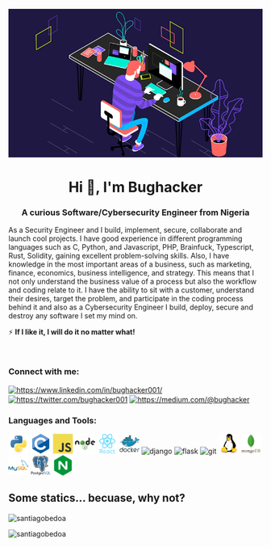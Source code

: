 ![plot](./images/header_gif.gif)
<h1 align="center">Hi 👋, I'm Bughacker</h1>
<h3 align="center"><b>A curious Software/Cybersecurity Engineer from Nigeria</b></h3>
<p></p>

As a Security Engineer and I build, implement, secure, collaborate and launch cool projects. I have good experience in different programming languages such as C, Python, and Javascript, PHP, Brainfuck, Typescript, Rust, Solidity,  gaining excellent problem-solving skills. Also, I have knowledge in the most important areas of a business, such as marketing, finance, economics, business intelligence, and strategy. This means that I not only understand the business value of a process but also the workflow and coding relate to it. I have the ability to sit with a customer, understand their desires, target the problem, and participate in the coding process behind it and also as a Cybersecurity Engineer I build, deploy, secure and destroy any software I set my mind on.

⚡ **If I like it, I will do it no matter what!**

<p>&nbsp</p>

<h3 align="left">Connect with me:</h3>
<p align="left">
<a href="https://www.linkedin.com/in/bughacker001/" target="blank"><img align="center" src="https://raw.githubusercontent.com/rahuldkjain/github-profile-readme-generator/master/src/images/icons/Social/linked-in-alt.svg" alt="https://www.linkedin.com/in/bughacker001/" height="30" width="40" /></a>
<a href="https://twitter.com/buhacker001" target="blank"><img align="center" src="https://raw.githubusercontent.com/rahuldkjain/github-profile-readme-generator/master/src/images/icons/Social/twitter.svg" alt="https://twitter.com/bughacker001" height="30" width="40" /></a>
<a href="https://medium.com/@bughacker" target="blank"><img align="center" src="https://raw.githubusercontent.com/rahuldkjain/github-profile-readme-generator/master/src/images/icons/Social/medium.svg" alt="https://medium.com/@bughacker" height="30" width="40" /></a>
</p>
<p></p>

<h3 align="left">Languages and Tools:</h3>
<p align="left"> 
	<img src="https://raw.githubusercontent.com/devicons/devicon/master/icons/python/python-original.svg" alt="python" width="40" height="40"/>
	<img src="https://raw.githubusercontent.com/devicons/devicon/master/icons/c/c-original.svg" alt="c" width="40" height="40"/>
	<img src="https://raw.githubusercontent.com/devicons/devicon/master/icons/javascript/javascript-original.svg" alt="javascript" width="40" height="40"/>
	<img src="https://raw.githubusercontent.com/devicons/devicon/master/icons/nodejs/nodejs-original-wordmark.svg" alt="nodejs" width="40" height="40"/>
	<img src="https://raw.githubusercontent.com/devicons/devicon/master/icons/react/react-original-wordmark.svg" alt="nodejs" width="40" height="40"/>
	<img src="https://raw.githubusercontent.com/devicons/devicon/master/icons/docker/docker-original-wordmark.svg" alt="docker" width="40" height="40"/>
	<img src="https://cdn.worldvectorlogo.com/logos/django.svg" alt="django" width="40" height="40"/>
	<img src="https://www.vectorlogo.zone/logos/pocoo_flask/pocoo_flask-icon.svg" alt="flask" width="40" height="40"/>
	<img src="https://www.vectorlogo.zone/logos/git-scm/git-scm-icon.svg" alt="git" width="40" height="40"/>
	<img src="https://raw.githubusercontent.com/devicons/devicon/master/icons/linux/linux-original.svg" alt="linux" width="40" height="40"/>
	<img src="https://raw.githubusercontent.com/devicons/devicon/master/icons/mongodb/mongodb-original-wordmark.svg" alt="mongodb" width="40" height="40"/>
	<img src="https://raw.githubusercontent.com/devicons/devicon/master/icons/mysql/mysql-original-wordmark.svg" alt="mysql" width="40" height="40"/>
	<img src="https://raw.githubusercontent.com/devicons/devicon/master/icons/postgresql/postgresql-original-wordmark.svg" alt="postgresql" width="40" height="40"/>
	<img src="https://raw.githubusercontent.com/devicons/devicon/master/icons/nginx/nginx-original.svg" alt="nginx" width="40" height="40"/>
</p>
<p></p>

<h2 align="left">Some statics... becuase, why not?</h2>
<!-- [![Sarthak's GitHub activity graph](https://activity-graph.herokuapp.com/graph?username=santiagobedoa&&theme=xcode)](https://github.com/santiagobedoa) -->

<p><img align="center" src="https://github-readme-streak-stats.herokuapp.com/?user=santiagobedoa&&theme=tokyonight" alt="santiagobedoa" /></p>

<p><img align="left" src="https://github-readme-stats.vercel.app/api/top-langs?username=santiagobedoa&show_icons=true&locale=en&layout=compact&theme=tokyonight" alt="santiagobedoa" /></p>

